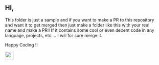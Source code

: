 ## HI,
This folder is just a sample and if you want to make a PR to this repository
and want it to get merged then just make a folder like this with your real name
and make a PR!!
If it contains some cool or even decent code in any language, projects, etc....
I will for sure merge it.


Happy Coding !! <p align="left">
  <img src="https://user-images.githubusercontent.com/5679180/79618120-0daffb80-80be-11ea-819e-d2b0fa904d07.gif" width="27px">
</p>
